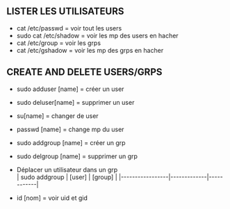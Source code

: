 ## LISTER LES UTILISATEURS 
- cat /etc/passwd = voir tout les users
- sudo cat /etc/shadow = voir les mp des users en hacher
- cat /etc/group = voir les grps
- cat /etc/gshadow =  voir les mp des grps en hacher

## CREATE AND DELETE USERS/GRPS
- sudo adduser [name] = créer un user
- sudo deluser[name] = supprimer un user
- su[name] = changer de user
- passwd [name] = change mp du user
- sudo addgroup [name] = créer un grp
- sudo delgroup [name] = supprimer un grp
- Déplacer un utilisateur dans un grp  
| sudo addgroup   | [user]      | [group]    |
|-----------------|-------------|------------|

- id [nom] = voir uid et gid 
 
